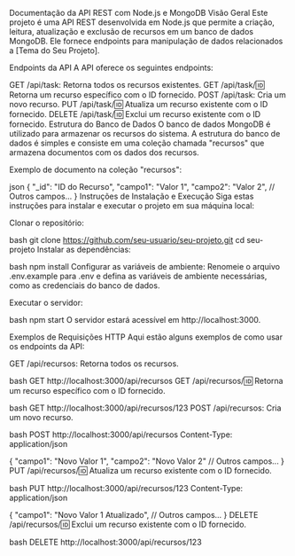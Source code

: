 Documentação da API REST com Node.js e MongoDB
Visão Geral
Este projeto é uma API REST desenvolvida em Node.js que permite a criação, leitura, atualização e exclusão de recursos em um banco de dados MongoDB. Ele fornece endpoints para manipulação de dados relacionados a [Tema do Seu Projeto].

Endpoints da API
A API oferece os seguintes endpoints:

GET /api/task: Retorna todos os recursos existentes.
GET /api/task/:id: Retorna um recurso específico com o ID fornecido.
POST /api/task: Cria um novo recurso.
PUT /api/task/:id: Atualiza um recurso existente com o ID fornecido.
DELETE /api/task/:id: Exclui um recurso existente com o ID fornecido.
Estrutura do Banco de Dados
O banco de dados MongoDB é utilizado para armazenar os recursos do sistema. A estrutura do banco de dados é simples e consiste em uma coleção chamada "recursos" que armazena documentos com os dados dos recursos.

Exemplo de documento na coleção "recursos":

json
{
  "_id": "ID do Recurso",
  "campo1": "Valor 1",
  "campo2": "Valor 2",
  // Outros campos...
}
Instruções de Instalação e Execução
Siga estas instruções para instalar e executar o projeto em sua máquina local:

Clonar o repositório:

bash
git clone https://github.com/seu-usuario/seu-projeto.git
cd seu-projeto
Instalar as dependências:

bash
npm install
Configurar as variáveis de ambiente:
Renomeie o arquivo .env.example para .env e defina as variáveis de ambiente necessárias, como as credenciais do banco de dados.

Executar o servidor:

bash
npm start
O servidor estará acessível em http://localhost:3000.

Exemplos de Requisições HTTP
Aqui estão alguns exemplos de como usar os endpoints da API:

GET /api/recursos: Retorna todos os recursos.

bash
GET http://localhost:3000/api/recursos
GET /api/recursos/:id: Retorna um recurso específico com o ID fornecido.

bash
GET http://localhost:3000/api/recursos/123
POST /api/recursos: Cria um novo recurso.

bash
POST http://localhost:3000/api/recursos
Content-Type: application/json

{
  "campo1": "Novo Valor 1",
  "campo2": "Novo Valor 2"
  // Outros campos...
}
PUT /api/recursos/:id: Atualiza um recurso existente com o ID fornecido.

bash
PUT http://localhost:3000/api/recursos/123
Content-Type: application/json

{
  "campo1": "Novo Valor 1 Atualizado",
  // Outros campos...
}
DELETE /api/recursos/:id: Exclui um recurso existente com o ID fornecido.

bash
DELETE http://localhost:3000/api/recursos/123
